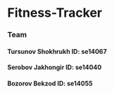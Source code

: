 # Fitness-Tracker
### Team
#### Tursunov Shokhrukh ID: se14067
#### Serobov Jakhongir ID: se14040
#### Bozorov Bekzod ID: se14055
